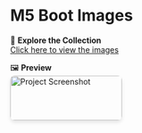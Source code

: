 # **M5 Boot Images**

📂 **Explore the Collection**  
[Click here to view the images](https://drive.google.com/drive/folders/1O94G2Meh8ZLWE0AWS4z1Pd6X34LsIBde?usp=drive_link)  

🖼️ **Preview**  
<img src="https://i.imgur.com/er66lkH.png" alt="Project Screenshot" width="200" height="80" style="border-radius: 8px; box-shadow: 0 4px 6px rgba(0, 0, 0, 0.1);">
